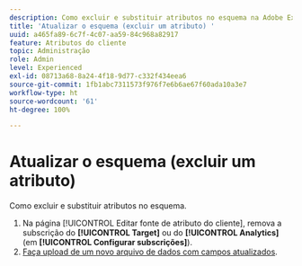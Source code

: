 ```yaml
---
description: Como excluir e substituir atributos no esquema na Adobe Experience Cloud.
title: 'Atualizar o esquema (excluir um atributo) '
uuid: a465fa89-6c7f-4c07-aa59-84c968a82917
feature: Atributos do cliente
topic: Administração
role: Admin
level: Experienced
exl-id: 08713a68-8a24-4f18-9d77-c332f434eea6
source-git-commit: 1fb1abc7311573f976f7e6b6ae67f60ada10a3e7
workflow-type: ht
source-wordcount: '61'
ht-degree: 100%

---
```


# Atualizar o esquema (excluir um atributo)

Como excluir e substituir atributos no esquema.

1. Na página [!UICONTROL Editar fonte de atributo do cliente], remova a subscrição do **[!UICONTROL Target]** ou do **[!UICONTROL Analytics]** (em **[!UICONTROL Configurar subscrições]**).
1. [Faça upload de um novo arquivo de dados com campos atualizados](t-crs-usecase.md#task_BCC327B2A0EF4A1BBB2934013AB92B78).
